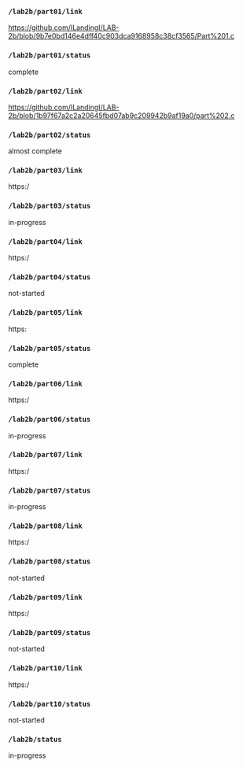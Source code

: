 ### `/lab2b/part01/link`
https://github.com/ILandingI/LAB-2b/blob/9b7e0bd146e4dff40c903dca9168958c38cf3565/Part%201.c
### `/lab2b/part01/status`
complete
### `/lab2b/part02/link`
https://github.com/ILandingI/LAB-2b/blob/1b97f67a2c2a20645fbd07ab9c209942b9af19a0/part%202.c
### `/lab2b/part02/status`
almost complete
### `/lab2b/part03/link`
https:/
### `/lab2b/part03/status`
in-progress
### `/lab2b/part04/link`
https:/
### `/lab2b/part04/status`
not-started
### `/lab2b/part05/link`
https:
### `/lab2b/part05/status`
complete
### `/lab2b/part06/link`
https:/
### `/lab2b/part06/status`
in-progress
### `/lab2b/part07/link`
https:/
### `/lab2b/part07/status`
in-progress
### `/lab2b/part08/link`
https:/
### `/lab2b/part08/status`
not-started
### `/lab2b/part09/link`
https:/
### `/lab2b/part09/status`
not-started
### `/lab2b/part10/link`
https:/
### `/lab2b/part10/status`
not-started
### `/lab2b/status`
in-progress
